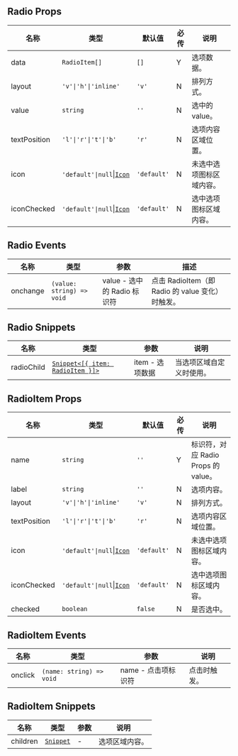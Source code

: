 ## Radio Props

| 名称         | 类型                                                                         | 默认值      | 必传 | 说明                     |
| ------------ | ---------------------------------------------------------------------------- | ----------- | ---- | ------------------------ |
| data         | `RadioItem[]`                                                                | `[]`        | Y    | 选项数据。               |
| layout       | `'v'\|'h'\|'inline'`                                                         | `'v'`       | N    | 排列方式。               |
| value        | `string`                                                                     | `''`        | N    | 选中的 value。           |
| textPosition | `'l'\|'r'\|'t'\|'b'`                                                         | `'r'`       | N    | 选项内容区域位置。       |
| icon         | `'default'\|null`\|[`Icon`](https://stdf.design/#/components?nav=icon&tab=1) | `'default'` | N    | 未选中选项图标区域内容。 |
| iconChecked  | `'default'\|null`\|[`Icon`](https://stdf.design/#/components?nav=icon&tab=1) | `'default'` | N    | 选中选项图标区域内容。   |

## Radio Events

| 名称     | 类型                      | 参数                        | 描述                                             |
| -------- | ------------------------- | --------------------------- | ------------------------------------------------ |
| onchange | `(value: string) => void` | value - 选中的 Radio 标识符 | 点击 RadioItem（即 Radio 的 value 变化）时触发。 |

## Radio Snippets

| 名称       | 类型                                                                                       | 参数            | 说明                     |
| ---------- | ------------------------------------------------------------------------------------------ | --------------- | ------------------------ |
| radioChild | [`Snippet<[{ item: RadioItem }]>`](https://svelte.dev/docs/svelte/snippet#Typing-snippets) | item - 选项数据 | 当选项区域自定义时使用。 |

## RadioItem Props

| 名称         | 类型                                                                         | 默认值      | 必传 | 说明                                |
| ------------ | ---------------------------------------------------------------------------- | ----------- | ---- | ----------------------------------- |
| name         | `string`                                                                     | `''`        | Y    | 标识符，对应 Radio Props 的 value。 |
| label        | `string`                                                                     | `''`        | N    | 选项内容。                          |
| layout       | `'v'\|'h'\|'inline'`                                                         | `'v'`       | N    | 排列方式。                          |
| textPosition | `'l'\|'r'\|'t'\|'b'`                                                         | `'r'`       | N    | 选项内容区域位置。                  |
| icon         | `'default'\|null`\|[`Icon`](https://stdf.design/#/components?nav=icon&tab=1) | `'default'` | N    | 未选中选项图标区域内容。            |
| iconChecked  | `'default'\|null`\|[`Icon`](https://stdf.design/#/components?nav=icon&tab=1) | `'default'` | N    | 选中选项图标区域内容。              |
| checked      | `boolean`                                                                    | `false`     | N    | 是否选中。                          |

## RadioItem Events

| 名称    | 类型                     | 参数                | 说明         |
| ------- | ------------------------ | ------------------- | ------------ |
| onclick | `(name: string) => void` | name - 点击项标识符 | 点击时触发。 |

## RadioItem Snippets

| 名称     | 类型                                                                | 参数 | 说明           |
| -------- | ------------------------------------------------------------------- | ---- | -------------- |
| children | [`Snippet`](https://svelte.dev/docs/svelte/snippet#Typing-snippets) | -    | 选项区域内容。 |
